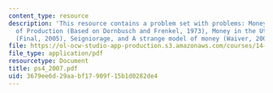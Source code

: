 ```yaml
---
content_type: resource
description: 'This resource contains a problem set with problems: Money as a Factor
  of Production (Based on Dornbusch and Frenkel, 1973), Money in the Utility Function
  (Final, 2005), Seigniorage, and A strange model of money (Waiver, 2005).'
file: https://ol-ocw-studio-app-production.s3.amazonaws.com/courses/14-452-macroeconomic-theory-ii-spring-2007/3679ee6d29aabf17909f15b1d0282de4_ps4_2007.pdf
file_type: application/pdf
resourcetype: Document
title: ps4_2007.pdf
uid: 3679ee6d-29aa-bf17-909f-15b1d0282de4
---
```

